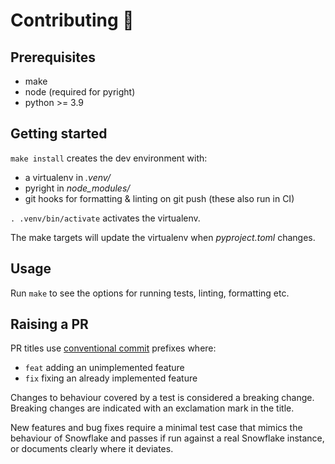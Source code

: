 # Contributing 🌳

## Prerequisites

- make
- node (required for pyright)
- python >= 3.9

## Getting started

`make install` creates the dev environment with:

- a virtualenv in _.venv/_
- pyright in _node_modules/_
- git hooks for formatting & linting on git push (these also run in CI)

`. .venv/bin/activate` activates the virtualenv.

The make targets will update the virtualenv when _pyproject.toml_ changes.

## Usage

Run `make` to see the options for running tests, linting, formatting etc.

## Raising a PR

PR titles use [conventional commit](https://www.conventionalcommits.org/en/v1.0.0/) prefixes where:

- `feat` adding an unimplemented feature
- `fix` fixing an already implemented feature

Changes to behaviour covered by a test is considered a breaking change. Breaking changes are indicated with an exclamation mark in the title.

New features and bug fixes require a minimal test case that mimics the behaviour of Snowflake and passes if run against a real Snowflake instance, or documents clearly where it deviates.
